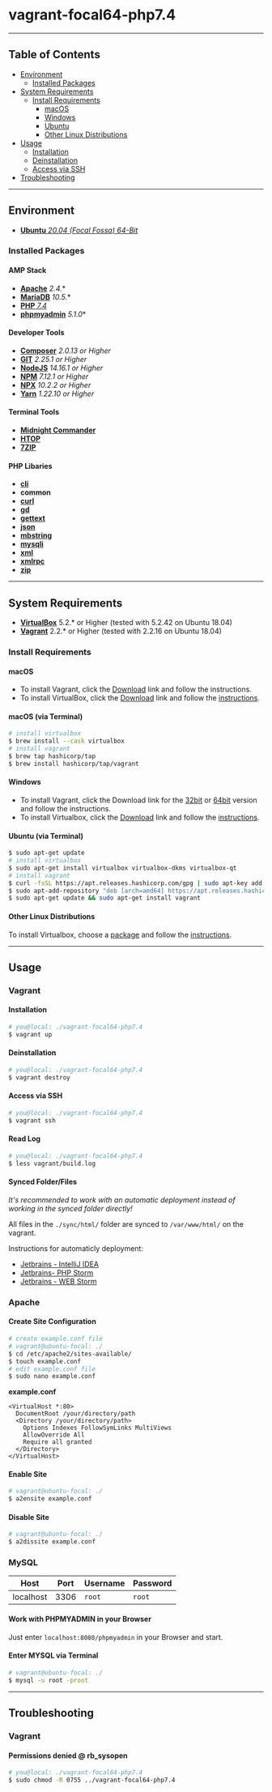 # vagrant-focal64-php7.4

---

## Table of Contents
- [Environment](#environment)
    - [Installed Packages](#installed-packages)
- [System Requirements](#system-requirements)
    - [Install Requirements](#install-requirements)
        - [macOS](#macos)
        - [Windows](#windows)
        - [Ubuntu](#ubuntu-via-terminal)
        - [Other Linux Distributions](#other-linux-distributions)
- [Usage](#usage)
    - [Installation](#installation)
    - [Deinstallation](#deinstallation)
    - [Access via SSH](#access-via-ssh)
- [Troubleshooting](#troubleshooting)

---

## Environment
- [**Ubuntu** *20.04 (Focal Fossa) 64-Bit*](https://releases.ubuntu.com/20.04/)
### Installed Packages
#### AMP Stack
- [**Apache**](https://httpd.apache.org/) *2.4.**
- [**MariaDB**](https://mariadb.org/) *10.5.**
- [**PHP** *7.4*](https://www.php.net/releases/7_4_0.php)
- [**phpmyadmin**](https://www.phpmyadmin.net/) *5.1.0**
#### Developer Tools
- [**Composer**](https://getcomposer.org/) *2.0.13 or Higher*
- [**GIT**](https://git-scm.com/) *2.25.1 or Higher*
- [**NodeJS**](https://nodejs.org/en/) *14.16.1 or Higher*
- [**NPM**](https://www.npmjs.com/) *7.12.1 or Higher*
- [**NPX**](https://www.npmjs.com/package/npx) *10.2.2 or Higher*
- [**Yarn**](https://www.npmjs.com/package/yarn)  *1.22.10 or Higher*
#### Terminal Tools
- [**Midnight Commander**](https://midnight-commander.org/)
- [**HTOP**](https://htop.dev/)
- [**7ZIP**](https://www.7-zip.org/)
#### PHP Libaries
- [**cli**](https://www.php.net/manual/en/features.commandline.php)
- **common**
- [**curl**](https://www.php.net/manual/en/book.curl.php)
- [**gd**](https://www.php.net/manual/en/book.image.php)
- [**gettext**](https://www.php.net/manual/en/book.gettext.php)
- [**json**](https://www.php.net/manual/en/book.json.php)
- [**mbstring**](https://www.php.net/manual/en/book.mbstring.php)
- [**mysqli**](https://www.php.net/manual/en/book.mysqli.php)
- [**xml**](https://www.php.net/manual/en/book.xml.php)
- [**xmlrpc**](https://www.php.net/manual/en/book.xmlrpc.php)
- [**zip**](https://www.php.net/manual/en/book.zip.php)

---

## System Requirements
- [**VirtualBox**](https://www.virtualbox.org/) 5.2.* or Higher (tested with 5.2.42 on Ubuntu 18.04)
- [**Vagrant**](https://www.vagrantup.com/) 2.2.* or Higher (tested with 2.2.16 on Ubuntu 18.04)

### Install Requirements
#### macOS
- To install Vagrant, click the [Download](https://releases.hashicorp.com/vagrant/2.2.16/vagrant_2.2.16_x86_64.dmg) link and follow the instructions.  
- To install VirtualBox, click the [Download](https://download.virtualbox.org/virtualbox/6.1.22/VirtualBox-6.1.22-144080-OSX.dmg) link and follow the [instructions](https://www.virtualbox.org/manual/UserManual.html#installation-mac).
#### macOS (via Terminal)
```bash
# install virtualbox
$ brew install --cask virtualbox
# install vagrant
$ brew tap hashicorp/tap
$ brew install hashicorp/tap/vagrant
```
#### Windows
- To install Vagrant, click the Download link for the [32bit](https://releases.hashicorp.com/vagrant/2.2.16/vagrant_2.2.16_i686.msi) or [64bit](https://releases.hashicorp.com/vagrant/2.2.16/vagrant_2.2.16_x86_64.msi) version and follow the instructions.
- To install Virtualbox, click the [Download](https://download.virtualbox.org/virtualbox/6.1.22/VirtualBox-6.1.22-144080-Win.exe) link and follow the [instructions](https://www.virtualbox.org/manual/UserManual.html#installation_windows).
#### Ubuntu (via Terminal)
```bash
$ sudo apt-get update
# install virtualbox
$ sudo apt-get install virtualbox virtualbox-dkms virtualbox-qt
# install vagrant
$ curl -fsSL https://apt.releases.hashicorp.com/gpg | sudo apt-key add -
$ sudo apt-add-repository "deb [arch=amd64] https://apt.releases.hashicorp.com $(lsb_release -cs) main"
$ sudo apt-get update && sudo apt-get install vagrant
```
#### Other Linux Distributions
To install Virtualbox, choose a [package](https://www.virtualbox.org/wiki/Linux_Downloads) and follow the [instructions](https://www.virtualbox.org/manual/UserManual.html#install-linux-host).

---

## Usage
### Vagrant
#### Installation
```bash
# you@local: ./vagrant-focal64-php7.4
$ vagrant up
```

#### Deinstallation
```bash
# you@local: ./vagrant-focal64-php7.4
$ vagrant destroy
```

#### Access via SSH
```bash
# you@local: ./vagrant-focal64-php7.4
$ vagrant ssh
```

#### Read Log
```bash
# you@local: ./vagrant-focal64-php7.4
$ less vagrant/build.log
```

#### Synced Folder/Files
*It's recommended to work with an automatic deployment instead of working in the synced folder directly!*

All files in the `./sync/html/` folder are synced to `/var/www/html/` on the vagrant.

Instructions for automaticly deployment:
- [Jetbrains - IntelliJ IDEA](https://www.jetbrains.com/help/idea/tutorial-deployment-in-product.html)
- [Jetbrains- PHP Storm](https://www.jetbrains.com/help/phpstorm/deployment-in-PhpStorm.html)
- [Jetbrains - WEB Storm](https://www.jetbrains.com/help/webstorm/settings-deployment.html#preferences-of-the-selected-deployment-configuration)

### Apache

#### Create Site Configuration

```bash
# create example.conf file
# vagrant@ubuntu-focal: ./
$ cd /etc/apache2/sites-available/
$ touch example.conf
# edit example.conf file
$ sudo nano example.conf
```

**example.conf**
```
<VirtualHost *:80>
  DocumentRoot /your/directory/path
  <Directory /your/directory/path>
    Options Indexes FollowSymLinks MultiViews
    AllowOverride All
    Require all granted
  </Directory>
</VirtualHost>
```

#### Enable Site
```bash
# vagrant@ubuntu-focal: ./
$ a2ensite example.conf
```

#### Disable Site
```bash
# vagrant@ubuntu-focal: ./
$ a2dissite example.conf
```

### MySQL
|Host| Port | Username | Password | 
| --- | --- | --- | --- | 
| localhost | 3306 | `root` | `root` |

#### Work with PHPMYADMIN in your Browser
Just enter `localhost:8080/phpmyadmin` in your Browser and start.

#### Enter MYSQL via Terminal
```bash
# vagrant@ubuntu-focal: ./
$ mysql -u root -proot
```

---

## Troubleshooting
### Vagrant
#### Permissions denied @ rb_sysopen
```bash
# you@local: ./vagrant-focal64-php7.4
$ sudo chmod -R 0755 ../vagrant-focal64-php7.4
```
